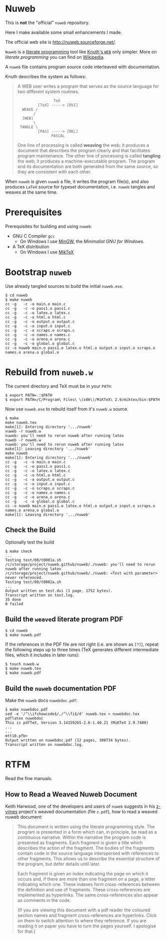 # Nuweb

This is **not** the "official" `nuweb` repository.

Here I make available some small enhancements I made.

The official web site is http://nuweb.sourceforge.net/.

`Nuweb` is a [literate programming](http://www.literateprogramming.com/) tool like [Knuth's `WEB`](http://www.literateprogramming.com/knuthweb.pdf) only simpler. More on *literate programming* you can find on [Wikipedia](https://en.wikipedia.org/wiki/Literate_programming).

A `nuweb` file contains program source code interleaved with documentation.  

Knuth describes the system as follows:

> A WEB user writes a program that serves as the source
> language for two different system routines.
>
> ```
>                 TeX
>          [TeX] -----> [DVI]
>   WEAVE /
>        /
>   [WEB]
>        \
>  TANGLE \
>          [PAS] -----> [REL]
>                PASCAL
> ```
> 
> One line of processing is called **weaving** the web; 
> it produces a document that describes the program clearly
> and that facilitates program maintenance.
> The other line of processing is called **tangling** the web;
> it produces a machine-executable program. The program
> and its documentation are both generated from
> the same source, so they are consistent with each other.

When `nuweb` is given `nuweb` a file, it writes the program file(s), 
and also produces `LaTeX` source for typeset documentation, i.e. `nuweb` tangles and
weaves at the same time.

# Prerequisites

Prerequisites for building and using `nuweb`:

* GNU C Compiler `gcc`
  - On Windows I use [MinGW](http://www.mingw.org/wiki/MSYS), the *Minimalist GNU for Windows*.
* A TeX distribution
  - On Windows I use [MikTeX](https://miktex.org/howto/install-miktex)

# Bootstrap `nuweb`

Use already tangled sources to build the initial `nuweb.exe`.

```
$ cd nuweb
$ make nuweb
cc -g   -c -o main.o main.c
cc -g   -c -o pass1.o pass1.c
cc -g   -c -o latex.o latex.c
cc -g   -c -o html.o html.c
cc -g   -c -o output.o output.c
cc -g   -c -o input.o input.c
cc -g   -c -o scraps.o scraps.c
cc -g   -c -o names.o names.c
cc -g   -c -o arena.o arena.c
cc -g   -c -o global.o global.c
cc -o nuweb main.o pass1.o latex.o html.o output.o input.o scraps.o names.o arena.o global.o
```

# Rebuild from `nuweb.w`

The current directory and TeX must be in your `PATH`:

```
$ export PATH=.:$PATH
$ export PATH=/C/Program\ Files\ \(x86\)/MiKTeX\ 2.9/miktex/bin:$PATH
```

Now use `nuweb.exe` to rebuild itself from it's `nuweb.w` source.

```
$ make
make nuweb.tex
make[1]: Entering directory '.../nuweb'
nuweb -r nuweb.w
nuweb: you'll need to rerun nuweb after running latex
nuweb -r nuweb.w
nuweb: you'll need to rerun nuweb after running latex
make[1]: Leaving directory '.../nuweb'
make nuweb
make[1]: Entering directory '.../nuweb'
cc -g   -c -o main.o main.c
cc -g   -c -o pass1.o pass1.c
cc -g   -c -o latex.o latex.c
cc -g   -c -o html.o html.c
cc -g   -c -o output.o output.c
cc -g   -c -o input.o input.c
cc -g   -c -o scraps.o scraps.c
cc -g   -c -o names.o names.c
cc -g   -c -o arena.o arena.c
cc -g   -c -o global.o global.c
cc -o nuweb main.o pass1.o latex.o html.o output.o input.o scraps.o names.o arena.o global.o
make[1]: Leaving directory '.../nuweb'
```

## Check the Build

Optionally test the build

```
$ make check
...
Testing test/00/t0001a.sh
/c/storage/project/nuweb.github/nuweb/./nuweb: you'll need to rerun nuweb after running latex
/c/storage/project/nuweb.github/nuweb/./nuweb: <Test with parameter> never referenced.
Testing test/00/t0002a.sh
...
Output written on test.dvi (1 page, 1752 bytes).
Transcript written on test.log.
35 done
0 failed

```

## Build the `weave`d literate program PDF

```
$ cd nuweb
$ make nuweb.pdf
```
If the references in the PDF file are not right (i.e. are shown as `[?]`),
repeat the following steps up to three times (TeX generates different 
intermediate files, which it includes in later runs):

```
$ touch nuweb.w
$ make nuweb.tex
$ make nuweb.pdf
```

## Build the `nuweb` documentation PDF

Make the `nuweb` docs `nuwebdoc.pdf`:

```
$ make nuwebdoc.pdf
sed -e '/^\\ifshowcode$/,/^\\fi$/d' nuweb.tex > nuwebdoc.tex
pdflatex nuwebdoc
This is pdfTeX, Version 3.14159265-2.6-1.40.21 (MiKTeX 2.9.7400)
...
...
mtt10.pfb>
Output written on nuwebdoc.pdf (12 pages, 300734 bytes).
Transcript written on nuwebdoc.log.
```

# RTFM

Read the fine manuals.

## How to Read a Weaved Nuweb Document

Keith Harwood, one of the developers and users of `nuweb` suggests in his [z-vimes](https://sourceforge.net/projects/z-vimes/files/) project's weaved documentation (file `z.pdf`), how to read a weaved nuweb document:

> This document is written using the literate programming style. The program is
> presented in a form which can, in principle, be read as a continuous narrative.
> Within the narrative the program code is presented as fragments. Each fragment
> is given a title which describes the action of the fragment. The bodies of the
> fragments contain code in the source language interspersed with references to
> other fragments. This allows us to describe the essential structure of the
> program, but defer details until later.
> 
> Each fragment is given an index indicating the page on which it occurs and, if
> there are more than one fragment on a page, a letter indicating which one.
> These indexes form cross-references between the definition and use of
> fragments. These cross-references are implemented as hyperlinks. The same
> cross-references also appear as comments in the code.
> 
> (If you are viewing this document with a pdf reader the coloured section names
> and fragment cross-references are hyperlinks. Click on them to switch attention
> to where they reference. If you are reading it on paper you have to turn the
> pages yourself. I apologise for that.)

